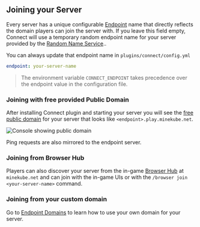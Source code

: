 ## Joining your Server

Every server has a unique configurable [Endpoint](/guide/#connect-endpoints) name that directly reflects
the domain players can join the server with.
If you leave this field empty, Connect will use a temporary random endpoint name
for your server provided by the [Random Name Service](https://randomname.minekube.net/)..

You can always update that endpoint name in `plugins/connect/config.yml`

```yaml 
endpoint: your-server-name
```

> The environment variable `CONNECT_ENDPOINT` takes precedence over the endpoint value
> in the configuration file.

### Joining with free provided Public Domain

After installing Connect plugin and starting your server
you will see the [free public domain](/guide/domains) for your server that looks like
`<endpoint>.play.minekube.net`.

![Console showing public domain](/images/terminal-log.png)

Ping requests are also mirrored to the endpoint server.


### Joining from Browser Hub

Players can also discover your server from the in-game
[Browser Hub](advertising#browser-hub) at `minekube.net`
and can join with the in-game UIs or with the `/browser join <your-server-name>` command.

### Joining from your custom domain

Go to [Endpoint Domains](domains) to learn how to use your own domain for your server.
